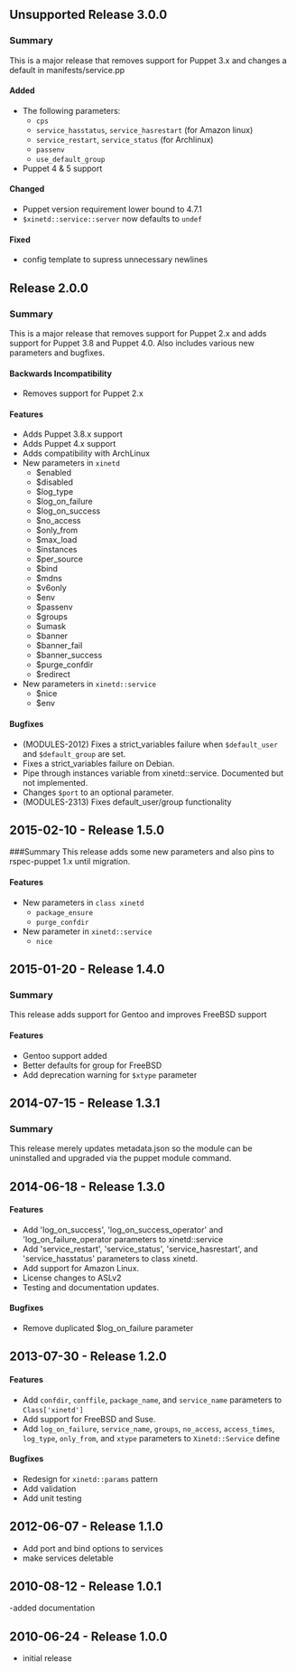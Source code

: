 ## Unsupported Release 3.0.0
### Summary
This is a major release that removes support for Puppet 3.x and changes a default in manifests/service.pp

#### Added
- The following parameters:
  - `cps`
  - `service_hasstatus`, `service_hasrestart` (for Amazon linux)
  - `service_restart`, `service_status` (for Archlinux)
  - `passenv`
  - `use_default_group`
- Puppet 4 & 5 support

#### Changed
  - Puppet version requirement lower bound to 4.7.1
  - `$xinetd::service::server` now defaults to `undef`

#### Fixed
- config template to supress unnecessary newlines

## Release 2.0.0
### Summary
This is a major release that removes support for Puppet 2.x and adds support for Puppet 3.8 and Puppet 4.0. Also includes various new parameters and bugfixes.

#### Backwards Incompatibility
- Removes support for Puppet 2.x

#### Features
- Adds Puppet 3.8.x support
- Adds Puppet 4.x support
- Adds compatibility with ArchLinux
- New parameters in `xinetd`
  - $enabled
  - $disabled
  - $log_type
  - $log_on_failure
  - $log_on_success
  - $no_access
  - $only_from
  - $max_load
  - $instances
  - $per_source
  - $bind
  - $mdns
  - $v6only
  - $env
  - $passenv
  - $groups
  - $umask
  - $banner
  - $banner_fail
  - $banner_success
  - $purge_confdir
  - $redirect
- New parameters in `xinetd::service`
  - $nice
  - $env

#### Bugfixes
- (MODULES-2012) Fixes a strict_variables failure when `$default_user` and `$default_group` are set.
- Fixes a strict_variables failure on Debian.
- Pipe through instances variable from xinetd::service. Documented but not implemented.
- Changes `$port` to an optional parameter.
- (MODULES-2313) Fixes default_user/group functionality

## 2015-02-10 - Release 1.5.0
###Summary
This release adds some new parameters and also pins to rspec-puppet 1.x until migration.

#### Features
- New parameters in `class xinetd`
  - `package_ensure`
  - `purge_confdir`
- New parameter in `xinetd::service`
  - `nice`

## 2015-01-20 - Release 1.4.0
### Summary

This release adds support for Gentoo and improves FreeBSD support

#### Features
- Gentoo support added
- Better defaults for group for FreeBSD
- Add deprecation warning for `$xtype` parameter

## 2014-07-15 - Release 1.3.1
### Summary

This release merely updates metadata.json so the module can be uninstalled and
upgraded via the puppet module command.

## 2014-06-18 - Release 1.3.0
#### Features
- Add 'log_on_success', 'log_on_success_operator' and 'log_on_failure_operator
parameters to xinetd::service
- Add 'service_restart', 'service_status', 'service_hasrestart', and
'service_hasstatus' parameters to class xinetd.
- Add support for Amazon Linux.
- License changes to ASLv2
- Testing and documentation updates.

#### Bugfixes
- Remove duplicated $log_on_failure parameter

## 2013-07-30 - Release 1.2.0
#### Features
- Add `confdir`, `conffile`, `package_name`, and `service_name` parameters to
`Class['xinetd']`
- Add support for FreeBSD and Suse.
- Add `log_on_failure`, `service_name`, `groups`, `no_access`, `access_times`,
`log_type`, `only_from`, and `xtype` parameters to `Xinetd::Service` define

#### Bugfixes
- Redesign for `xinetd::params` pattern
- Add validation
- Add unit testing

## 2012-06-07 - Release 1.1.0
- Add port and bind options to services
- make services deletable

## 2010-08-12 - Release 1.0.1
-added documentation

## 2010-06-24 - Release 1.0.0
- initial release
